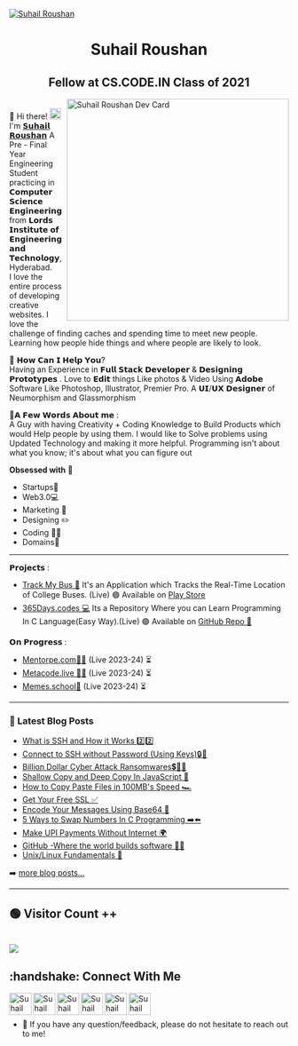 [![Suhail Roushan](https://raw.githubusercontent.com/suhailroushan/suhailroushan/main/GitHubHeader.png)](https://suhailroushan.com) 
<h1 align="center">Suhail Roushan</h1>
<h2 align="center">Fellow at CS.CODE.IN Class of 2021 </h2>

<a href="https://app.daily.dev/suhailroushan"><img align="right" width="auto" height="400" src="https://api.daily.dev/devcards/ed8c407f7e92461aacc2a08689397203.png?r=bk3"  width="400" alt="Suhail Roushan Dev Card"/></a>


 <br> 📌 Hi there! <img src="https://user-images.githubusercontent.com/42378118/110234147-e3259600-7f4e-11eb-95be-0c4047144dea.gif" width="20"><br>
I'm [𝗦𝘂𝗵𝗮𝗶𝗹 𝗥𝗼𝘂𝘀𝗵𝗮𝗻](https://suhailroushan.com) A Pre - Final Year Engineering Student practicing in 𝗖𝗼𝗺𝗽𝘂𝘁𝗲𝗿 𝗦𝗰𝗶𝗲𝗻𝗰𝗲 𝗘𝗻𝗴𝗶𝗻𝗲𝗲𝗿𝗶𝗻𝗴 from 𝗟𝗼𝗿𝗱𝘀 𝗜𝗻𝘀𝘁𝗶𝘁𝘂𝘁𝗲 𝗼𝗳 𝗘𝗻𝗴𝗶𝗻𝗲𝗲𝗿𝗶𝗻𝗴 𝗮𝗻𝗱 𝗧𝗲𝗰𝗵𝗻𝗼𝗹𝗼𝗴𝘆,Hyderabad. <br> I love the entire process of developing creative websites. I love the challenge of finding caches and spending time to meet new people. Learning how people hide things and where people are likely to look.<br>

📌 𝗛𝗼𝘄 𝗖𝗮𝗻 𝗜 𝗛𝗲𝗹𝗽 𝗬𝗼𝘂?<br>
Having an Experience in 𝗙𝘂𝗹𝗹 𝗦𝘁𝗮𝗰𝗸 𝗗𝗲𝘃𝗲𝗹𝗼𝗽𝗲𝗿 & 𝗗𝗲𝘀𝗶𝗴𝗻𝗶𝗻𝗴 𝗣𝗿𝗼𝘁𝗼𝘁𝘆𝗽𝗲𝘀 . Love to 𝗘𝗱𝗶𝘁 things Like photos & Video Using 𝗔𝗱𝗼𝗯𝗲 Software Like Photoshop, Illustrator, Premier Pro. A 𝗨𝗜/𝗨𝗫 𝗗𝗲𝘀𝗶𝗴𝗻𝗲𝗿 of Neumorphism and Glassmorphism<br>

📌𝗔 𝗙𝗲𝘄 𝗪𝗼𝗿𝗱𝘀 𝗔𝗯𝗼𝘂𝘁 𝗺𝗲 :<br>
 A Guy with having Creativity + Coding Knowledge to Build Products which would Help people by using them. I would like to Solve problems using Updated Technology and making it more helpful. Programming isn't about what you know; it's about what you can figure out<br>

**Obsessed with** 🤗<br>
-  Startups🚀 
-  Web3.0💻
-  Marketing 🤳 
-  Designing ✏️ 
-  Coding 🧑‍💻 
-  Domains🤑 
          
<hr />

𝗣𝗿𝗼𝗷𝗲𝗰𝘁𝘀 : <br>
- [Track My Bus 🚌](https://trackmybus.tech) It's an Application which Tracks the Real-Time Location of College Buses. (Live) 🟢  Available on [Play Store](https://play.google.com/store/apps/details?id=com.w8india.w8)<br> 
- [365Days.codes 💻](https://github.com/suhailroushan13/365days.codes) Its a Repository Where you can Learn Programming In C Language(Easy Way).(Live) 🟢 Available on [GitHub Repo 📁](https://github.com/suhailroushan13/365days.codes) 



𝗢𝗻 𝗣𝗿𝗼𝗴𝗿𝗲𝘀𝘀 : <br>

- [Mentorpe.com🧑‍🏫](https://suhailroushan.com/progress.html)  (Live 2023-24)  ⏳  
- [Metacode.live 🧑‍💻](https://suhailroushan.com/progress.html)  (Live 2023-24)  ⏳  
- [Memes.school🎒](https://suhailroushan.com/progress.html)  (Live 2023-24)  ⏳                             

<hr />

### 📕 Latest Blog Posts

<!-- BLOG-POST-LIST:START -->

- [What is SSH and How it Works 2️⃣2️⃣](https://suhailroushan.medium.com/everything-about-ssh-%EF%B8%8F-596388d53863)
- [Connect to SSH without Password (Using Keys)🔒🔑](https://suhailroushan.medium.com/connect-ssh-without-password-using-keys-9f29dc580554)
- [Billion Dollar Cyber Attack Ransomwares💲🧑‍💻](https://suhailroushan.medium.com/billion-dollar-cyber-attack-ransomwares-7e9878c5f496)
- [Shallow Copy and Deep Copy In JavaScript 💫](https://suhailroushan.medium.com/you-dont-know-how-javascript-copy-variables-shallow-copy-ba043788a6cd)
- [How to Copy Paste Files in 100MB's Speed 🏎️](https://suhailroushan.medium.com/how-to-copy-paste-files-in-100mbs-speed-e8b1e31e18f0)
- [Get Your Free SSL ✅](https://suhailroushan.medium.com/free-ssl-38ad1ec18a52)
- [Encode Your Messages Using Base64 🛅](https://suhailroushan.medium.com/encode-your-messages-using-base64-315d2c0420ce)
- [5 Ways to Swap Numbers In C Programming ➡️⬅️](https://suhailroushan.medium.com/5-ways-to-swap-numbers-in-c-programming-5b2e6f0cf59f)
- [Make UPI Payments Without Internet 🌍](https://suhailroushan.medium.com/yes-you-heard-right-now-make-upi-payments-without-internet-9d831e8b2509)
- [GitHub -Where the world builds software 🧑‍💻](https://suhailroushan.medium.com/github-where-the-world-builds-software-a4b6cf383824)
- [Unix/Linux Fundamentals 📕](https://suhailroushan.medium.com/unix-linux-fundamentals-7f0a3b1e49b4)
<!-- BLOG-POST-LIST:END -->

➡️ [more blog posts...](https://suhailroushan.medium.com/)

<hr />

<!-- ## 📈 GitHub Stats  -->
<!-- 
[![GitHub Streak](https://github-readme-streak-stats.herokuapp.com?user=suhailroushan13&theme=cobalt&date_format=M%20j%5B%2C%20Y%5D)](https://git.io/streak-stats)
<p align="left">  -->

  
  <h2 align="left"> 🟢 Visitor Count ++</h2>
  <br>
  <img src="https://profile-counter.glitch.me/suhailroushan13/count.svg" />
</p>

<h2 align="left">:handshake: Connect With Me</h2>


<a href="https://www.linkedin.com/in/suhailroushan/"><img align="left" src="https://raw.githubusercontent.com/suhailroushan/suhailroushan/main/linkedin.png" alt="Suhail Roushan | LinkedIn" width="40px"/></a>
<a href="https://instagram.com/suhailroushan.in"><img align="left" src="https://raw.githubusercontent.com/suhailroushan/suhailroushan/main/insta.png" alt="Suhail Roushan | Instagram" width="40px"/></a>
<a href="https://suhailroushan.medium.com/"><img align="left" src="https://raw.githubusercontent.com/yushi1007/yushi1007/main/images/medium.svg" alt="Suhail Roushan | Medium" width="40px"/></a>
<a href="https://www.facebook.com/your.suhailroushan/"><img align="left" src="https://raw.githubusercontent.com/suhailroushan/suhailroushan/main/facebook.png" alt="Suhail Roushan | Facebook" width="40px"/></a>
<a href="https://twitter.com/suhailroushan13"><img align="left" src="https://raw.githubusercontent.com/suhailroushan/suhailroushan/main/twitter.png" alt="Suhail Roushan | Twitter" width="40px"/></a>
<a href="https://suhailroushan.com"><img align="left" src="https://raw.githubusercontent.com/suhailroushan/suhailroushan/main/suhailroushann.png" alt="Suhail Roushan | Website" width="40px"/></a>
<br>
<br>
- 💬 If you have any question/feedback, please do not hesitate to reach out to me!



